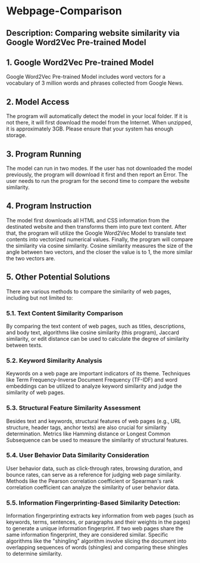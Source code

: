 # Webpage-Comparison
## Description: Comparing website similarity via Google Word2Vec Pre-trained Model
## 1. Google Word2Vec Pre-trained Model
Google Word2Vec Pre-trained Model includes word vectors for a vocabulary of 3 million words and phrases collected from Google News.
## 2. Model Access
The program will automatically detect the model in your local folder.  If it is not there, it will first download the model from the Internet. When unzipped, it is approximately 3GB.  Please ensure that your system has enough storage. 
## 3. Program Running
The model can run in two modes.  If the user has not downloaded the model previously, the program will download it first and then report an Error. The user needs to run the program for the second time to compare the website similarity.
## 4. Program Instruction
The model first downloads all HTML and CSS information from the destinated website and then transforms them into pure text content.  After that, the program will utilize the Google Word2Vec Model to translate text contents into vectorized numerical values.  Finally, the program will compare the similarity via cosine similarity.  Cosine similarity measures the size of the angle between two vectors, and the closer the value is to 1, the more similar the two vectors are.
## 5. Other Potential Solutions
There are various methods to compare the similarity of web pages, including but not limited to:
### 5.1. Text Content Similarity Comparison
By comparing the text content of web pages, such as titles, descriptions, and body text, algorithms like cosine similarity (this program), Jaccard similarity, or edit distance can be used to calculate the degree of similarity between texts.
### 5.2. Keyword Similarity Analysis
Keywords on a web page are important indicators of its theme. Techniques like Term Frequency-Inverse Document Frequency (TF-IDF) and word embeddings can be utilized to analyze keyword similarity and judge the similarity of web pages.
### 5.3. Structural Feature Similarity Assessment
Besides text and keywords, structural features of web pages (e.g., URL structure, header tags, anchor texts) are also crucial for similarity determination. Metrics like Hamming distance or Longest Common Subsequence can be used to measure the similarity of structural features.
### 5.4. User Behavior Data Similarity Consideration
User behavior data, such as click-through rates, browsing duration, and bounce rates, can serve as a reference for judging web page similarity. Methods like the Pearson correlation coefficient or Spearman's rank correlation coefficient can analyze the similarity of user behavior data.
### 5.5. Information Fingerprinting-Based Similarity Detection:
Information fingerprinting extracts key information from web pages (such as keywords, terms, sentences, or paragraphs and their weights in the pages) to generate a unique information fingerprint. If two web pages share the same information fingerprint, they are considered similar. Specific algorithms like the "shingling" algorithm involve slicing the document into overlapping sequences of words (shingles) and comparing these shingles to determine similarity.
